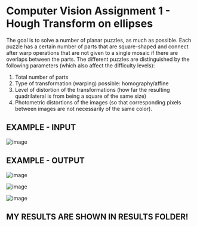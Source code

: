 # Computer Vision Assignment 1 - Hough Transform on ellipses

The goal is to solve a number of planar puzzles, as much as possible. Each puzzle has a certain number of parts that are square-shaped and connect after warp operations that are not given to a single mosaic if there are overlaps between the parts. The different puzzles are distinguished by the following parameters (which also affect the difficulty levels):
1. Total number of parts
2. Type of transformation (warping) possible: homography/affine
3. Level of distortion of the transformations (how far the resulting quadrilateral is from being a square of the same size)
4. Photometric distortions of the images (so that corresponding pixels between images are not necessarily of the same color).

## EXAMPLE - INPUT
![image](https://github.com/RagnarokFate/ComputerVision/assets/92100499/e89622ff-7147-4bc2-aa85-88309f38984e)

## EXAMPLE - OUTPUT
![image](https://github.com/RagnarokFate/ComputerVision/assets/92100499/5dca9b36-8bcd-4c09-aa27-aca0ffb3bb66)

![image](https://github.com/RagnarokFate/ComputerVision/assets/92100499/af968a77-4260-492c-91ec-86de358791a9)

![image](https://github.com/RagnarokFate/ComputerVision/assets/92100499/5925681f-daba-4a9e-96bf-5435cbea8b1d)


## MY RESULTS ARE SHOWN IN RESULTS FOLDER!
